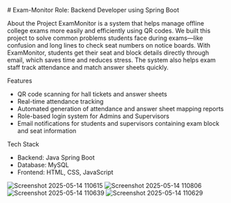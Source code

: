 
﻿# Exam-Monitor
 Role: Backend Developer using Spring Boot

 
About the Project 
ExamMonitor is a system that helps manage offline college exams more easily and efficiently using QR codes. We built this project to solve common problems students face during exams—like confusion and long lines to check seat numbers on notice boards.
With ExamMonitor, students get their seat and block details directly through email, which saves time and reduces stress. The system also helps exam staff track attendance and match answer sheets quickly.

Features
- QR code scanning for hall tickets and answer sheets
- Real-time attendance tracking
- Automated generation of attendance and answer sheet mapping reports
- Role-based login system for Admins and Supervisors
- Email notifications for students and supervisors containing exam block and seat information

Tech Stack
- Backend: Java Spring Boot
- Database: MySQL
- Frontend: HTML, CSS, JavaScript

![Screenshot 2025-05-14 110615](https://github.com/user-attachments/assets/da2a2512-405b-40bf-a3fe-06b0f0d81a8d)
![Screenshot 2025-05-14 110806](https://github.com/user-attachments/assets/ac05e10b-7bf2-43fc-8cab-3aa116a70b53)
![Screenshot 2025-05-14 110639](https://github.com/user-attachments/assets/023d9494-fb54-49c3-80eb-b1fefd9f46f6)
![Screenshot 2025-05-14 110629](https://github.com/user-attachments/assets/e3b60ef4-37dc-4307-a31a-b260d65eb821)


